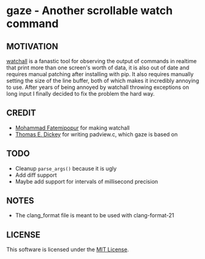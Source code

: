 # gaze - Another scrollable watch command

## MOTIVATION
[watchall](https://github.com/mfatemipour/watchall) is a fanastic tool
for observing the output of commands in realtime that print more than one
screen's worth of data, it is also out of date and requires manual patching
after installing with pip. It also requires manually setting the size
of the line buffer, both of which makes it incredibly annoying to use. After
years of being annoyed by watchall throwing exceptions on long input I finally
decided to fix the problem the hard way.

## CREDIT

- [Mohammad Fatemipopur](https://github.com/mfatemipour) for making watchall
- [Thomas E. Dickey](https://github.com/ThomasDickey) for writing padview.c,
which gaze is based on

## TODO

- Cleanup ```parse_args()``` because it is ugly
- Add diff support
- Maybe add support for intervals of millisecond precision

## NOTES

- The clang_format file is meant to be used with clang-format-21

## LICENSE
This software is licensed under the
[MIT License](https://opensource.org/licenses/MIT).
